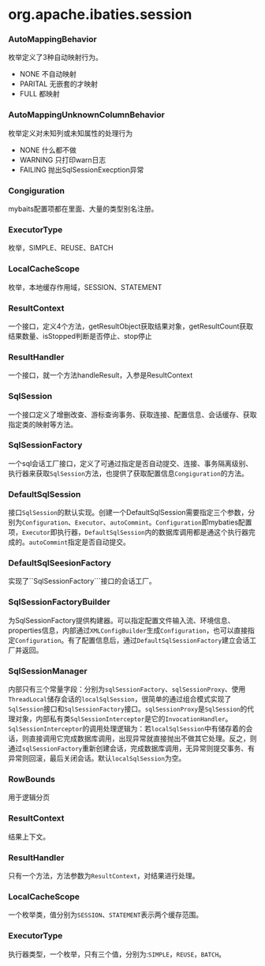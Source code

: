 # org.apache.ibaties.session

### AutoMappingBehavior
枚举定义了3种自动映射行为。
-   NONE 不自动映射
-   PARITAL 无嵌套的才映射
-   FULL 都映射
### AutoMappingUnknownColumnBehavior 
枚举定义对未知列或未知属性的处理行为
-   NONE 什么都不做
-   WARNING 只打印warn日志
-   FAILING 抛出SqlSessionExecption异常
### Congiguration
mybaits配置项都在里面、大量的类型别名注册。
### ExecutorType
枚举，SIMPLE、REUSE、BATCH
### LocalCacheScope
枚举，本地缓存作用域，SESSION、STATEMENT
### ResultContext
一个接口，定义4个方法，getResultObject获取结果对象，getResultCount获取结果数量、isStopped判断是否停止、stop停止
### ResultHandler
一个接口，就一个方法handleResult，入参是ResultContext
### SqlSession
一个接口定义了增删改查、游标查询事务、获取连接、配置信息、会话缓存、获取指定类的映射等方法。

### SqlSessionFactory
一个sql会话工厂接口，定义了可通过指定是否自动提交、连接、事务隔离级别、执行器来获取```SqlSession```方法，也提供了获取配置信息```Congiguration```的方法。

### DefaultSqlSession
接口```SqlSession```的默认实现。创建一个DefaultSqlSession需要指定三个参数，分别为```Configuration```、```Executor```、```autoCommint```。```Configuration```即mybaties配置项，```Executor```即执行器，```DefaultSqlSession```内的数据库调用都是通这个执行器完成的。```autoCommint```指定是否自动提交。

### DefaultSqlSeesionFactory
实现了``SqlSessionFactory```接口的会话工厂。

### SqlSessionFactoryBuilder
为SqlSessionFactory提供构建器。可以指定配置文件输入流、环境信息、properties信息，内部通过```XMLConfigBuilder```生成```Configuration```，也可以直接指定```Configuration```。有了配置信息后，通过```DefaultSqlSessionFactory```建立会话工厂并返回。

### SqlSessionManager
内部只有三个常量字段：分别为```sqlSessionFactory```、```sqlSessionProxy```、使用```ThreadLocal```储存会话的```localSqlSession```，很简单的通过组合模式实现了```SqlSession```接口和```SqlSessionFactory```接口。```sqlSessionProxy```是```SqlSession```的代理对象，内部私有类```SqlSessionInterceptor```是它的```InvocationHandler```。```SqlSessionInterceptor```的调用处理逻辑为：若```localSqlSession```中有储存着的会话，则直接调用它完成数据库调用，出现异常就直接抛出不做其它处理。反之，则通过```sqlSessionFactory```重新创建会话，完成数据库调用，无异常则提交事务、有异常则回滚，最后关闭会话。默认```localSqlSession```为空。

### RowBounds
用于逻辑分页

### ResultContext
结果上下文。

### ResultHandler
只有一个方法，方法参数为```ResultContext```，对结果进行处理。

### LocalCacheScope
一个枚举类，值分别为```SESSION```、```STATEMENT```表示两个缓存范围。

### ExecutorType

执行器类型，一个枚举，只有三个值，分别为:```SIMPLE```，```REUSE```，```BATCH```。
